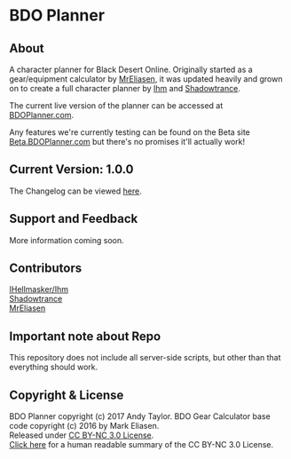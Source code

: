 BDO Planner
========

## About

A character planner for Black Desert Online. Originally started as a gear/equipment calculator by [MrEliasen](https://github.com/MrEliasen), it was updated heavily and grown on to create a full character planner by [Ihm](https://github.com/Ihellmasker) and [Shadowtrance](https://github.com/Shadowtrance).

The current live version of the planner can be accessed at [BDOPlanner.com](http://www.bdoplanner.com).

Any features we're currently testing can be found on the Beta site [Beta.BDOPlanner.com](http://beta.bdoplanner.com) but there's no promises it'll actually work!

## Current Version: 1.0.0

The Changelog can be viewed [here](https://github.com/Ihellmasker/BDO-Planner/blob/master/CHANGELOG.md).

## Support and Feedback

More information coming soon.

## Contributors

[IHellmasker/Ihm](https://github.com/Ihellmasker)   
[Shadowtrance](https://github.com/Shadowtrance)    
[MrEliasen](https://github.com/MrEliasen)

## Important note about Repo

This repository does not include all server-side scripts, but other than that everything should work.

## Copyright & License

BDO Planner copyright (c) 2017 Andy Taylor. BDO Gear Calculator base code copyright (c) 2016 by Mark Eliasen.   
Released under [CC BY-NC 3.0 License](https://creativecommons.org/licenses/by-nc/3.0/legalcode).   
[Click here](https://creativecommons.org/licenses/by-nc/3.0/) for a human readable summary of the CC BY-NC 3.0 License.
